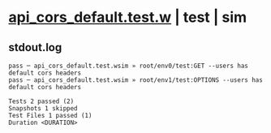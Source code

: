# [api_cors_default.test.w](../../../../../examples/tests/valid/api_cors_default.test.w) | test | sim

## stdout.log
```log
pass ─ api_cors_default.test.wsim » root/env0/test:GET --users has default cors headers    
pass ─ api_cors_default.test.wsim » root/env1/test:OPTIONS --users has default cors headers

Tests 2 passed (2)
Snapshots 1 skipped
Test Files 1 passed (1)
Duration <DURATION>
```


